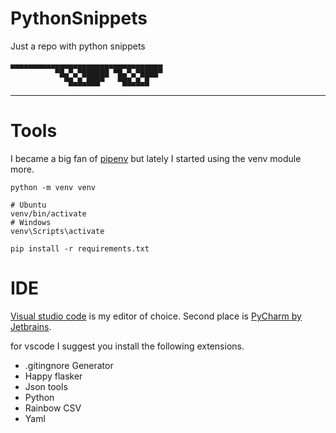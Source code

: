 # PythonSnippets
Just a repo with python snippets

```
▄▄▄▄▄▄▄▄▄▄▄▄▄▄▄▄▄▄▄▄▄▄▄▄▄▄▄▄▄▄▄▄▄▄ 
          ▀█▄▀▄▀██████ ▀█▄▀▄▀████▀ 
            ▀█▄█▄███▀   ▀██▄█▄█
```

---

# Tools

I became a big fan of [pipenv](https://pipenv.readthedocs.io/en/latest/) but lately I started using the venv module more.

```
python -m venv venv

# Ubuntu
venv/bin/activate
# Windows
venv\Scripts\activate

pip install -r requirements.txt
```

# IDE
[Visual studio code](http://visualstudio.com/) is my editor of choice. Second place is [PyCharm by Jetbrains](https://www.jetbrains.com/pycharm/).

for vscode I suggest you install the following extensions.
- .gitingnore Generator
- Happy flasker
- Json tools
- Python
- Rainbow CSV
- Yaml